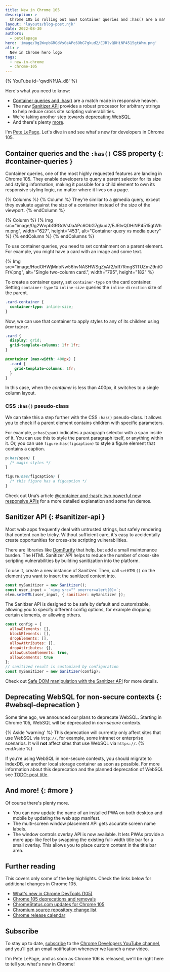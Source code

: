 ```yaml
---
title: New in Chrome 105
description: >
  Chrome 105 is rolling out now! Container queries and :has() are a match made in responsive heaven. The new Sanitizer API provides a robust processor for arbitrary strings to help reduce cross site scripting vulnerabilities. We’re taking another step towards deprecating WebSQL. And there's plenty more.
layout: 'layouts/blog-post.njk'
date: 2022-08-30
authors:
  - petelepage
hero: 'image/0g2WvpbGRGdVs0aAPc6ObG7gkud2/EJRlvQDHiNP4515gtWhm.png'
alt: >
  New in Chrome hero logo
tags:
  - new-in-chrome
  - chrome-105
---
```


{% YouTube id='qwdN1fJA_d8' %}

Here's what you need to know:

* [Container queries and :has()](#container-queries) are a match made
  in responsive heaven.
* The new [Sanitizer API](#sanitizer-api) provides a robust processor for
  arbitrary strings to help reduce cross site scripting vulnerabilities.
* We’re taking another step towards [deprecating WebSQL](#websql-deprecation).
* And there's plenty [more](#more).

I'm [Pete LePage](https://petelepage.com). Let's dive in and
see what's new for developers in Chrome 105.

## Container queries and the `:has()` CSS property {: #container-queries }

Container queries, one of the most highly requested features are landing in
Chrome 105. They enable developers to query a parent selector for its size and
styling information, making it possible for a child element to own its
responsive styling logic, no matter where it lives on a page.

{% Columns %}
{% Column %}
They’re similar to a @media query, except they evaluate against the size of
a container  instead of the size of the viewport.
{% endColumn %}

{% Column %}
{% Img src="image/0g2WvpbGRGdVs0aAPc6ObG7gkud2/EJRlvQDHiNP4515gtWhm.png", width="627", height="453", alt="Container query vs media query" %}
{% endColumn %}
{% endColumns %}

To use container queries, you need to set containment on a parent element. For example, you might have a card with an image and some text.

{% Img src="image/HodOHWjMnbNw56hvNASHWSgZyAf2/xR7RmgS1TUZmZ9ntOFrV.png", alt="Single two-column card.", width="795", height="182" %}

To create a container query, set `container-type` on the card container.
Setting `container-type` to `inline-size` queries the `inline-direction`
size of the parent.

```css
.card-container {
  container-type: inline-size;
}
```

Now, we can use that container to apply styles to any of its children using
`@container`.

```css
.card {
  display: grid;
  grid-template-columns: 1fr 1fr;
}

@container (max-width: 400px) {
  .card {
    grid-template-columns: 1fr;
  }
}
```

In this case, when the *container* is less than 400px, it switches to a
single column layout.

### CSS `:has()` pseudo-class

We can take this a step further with the CSS `:has()` pseudo-class. It
allows you to check if a parent element contains children with specific
parameters.

For example, `p:has(span)` indicates a paragraph selector with a span inside
of it. You can use this to style the parent paragraph itself, or anything
within it. Or, you can use `figure:has(figcaption)` to style a figure element
that contains a caption.

```css
p:has(span) {
  /* magic styles */
}

figure:has(figcaption) {
  /* this figure has a figcaption */
}
```

Check out Una’s article
[@container and :has(): two powerful new responsive APIs][dcc-has-with-cq-m105]
for a more detailed explanation and some fun demos.

## Sanitizer API {: #sanitizer-api }

Most web apps frequently deal with untrusted strings, but safely rendering that
content can be tricky. Without sufficient care, it's easy to accidentally
create opportunities for cross-site scripting vulnerabilities.

There are libraries like [DomPurify][dompurify] that help, but add a small
maintenance burden. The HTML Sanitizer API helps to reduce the number of
cross-site scripting vulnerabilities by building sanitization into the platform.

To use it, create a new instance of Sanitizer. Then, call `setHTML()` on the
element you want to insert the sanitized content into.

```js
const mySanitizer = new Sanitizer();
const user_input = `<img src="" onerror=alert(0)>`;
elem.setHTML(user_input, { sanitizer: mySanitizer });
```

The Sanitizer API is designed to be safe by default and customizable,
allowing you to specify different config options, for example dropping
certain elements, or allowing others.

```js
const config = {
  allowElements: [],
  blockElements: [],
  dropElements: [],
  allowAttributes: {},
  dropAttributes: {},
  allowCustomElements: true,
  allowComments: true
};
// sanitized result is customized by configuration
const mySanitizer = new Sanitizer(config);
```

Check out [Safe DOM manipulation with the Sanitizer API][wd-sanitizer]
for more details.

## Deprecating WebSQL for non-secure contexts {: #websql-deprecation }

Some time ago, we announced our plans to deprecate WebSQL. Starting in
Chrome 105, WebSQL will be deprecated in *non-secure* contexts.

{% Aside 'warning' %}
This deprecation will currently only affect sites that use WebSQL via
`http://`, for example, some intranet or enterprise scenarios. It will
**not** affect sites that use WebSQL via `https://`.
{% endAside %}

If you’re using WebSQL in non-secure contexts, you should migrate to IndexDB,
or another local storage container as soon as possible. For more information
about this deprecation and the planned deprecation of WebSQL see
[TODO: post title][dcc-websql-dep].

## And more! {: #more }

Of course there's plenty more.

* You can now update the name of an installed PWA on both desktop and mobile
  by updating the web app manifest.
* The multi-screen window placement API gets accurate screen name labels.
* The window controls overlay API is now available. It lets PWAs provide a
  more app-like feel by swapping the existing full-width title bar for a
  small overlay. This allows you to place custom content in the title bar area.

## Further reading

This covers only some of the key highlights. Check the links below for
additional changes in Chrome 105.

* [What's new in Chrome DevTools (105)](/blog/new-in-devtools-105/)
* [Chrome 105 deprecations and removals](/blog/deps-rems-105/)
* [ChromeStatus.com updates for Chrome 105](https://www.chromestatus.com/features#milestone%3D105)
* [Chromium source repository change list](https://chromium.googlesource.com/chromium/src/+log/104.0.5112.84..105.0.TODO.84)
* [Chrome release calendar](https://chromiumdash.appspot.com/schedule)

## Subscribe

To stay up to date, [subscribe](https://goo.gl/6FP1a5) to the
[Chrome Developers YouTube channel](https://www.youtube.com/user/ChromeDevelopers/),
and you'll get an email notification whenever we launch a new video.

I'm Pete LePage, and as soon as Chrome 106 is released, we'll be right here to
tell you what's new in Chrome!

[dcc-has-with-cq-m105]: /blog/has-with-cq-m105/
[dompurify]: https://github.com/cure53/DOMPurify
[wd-sanitizer]: https://web.dev/sanitizer/
[dcc-websql-dep]: https://google.com/TODO
